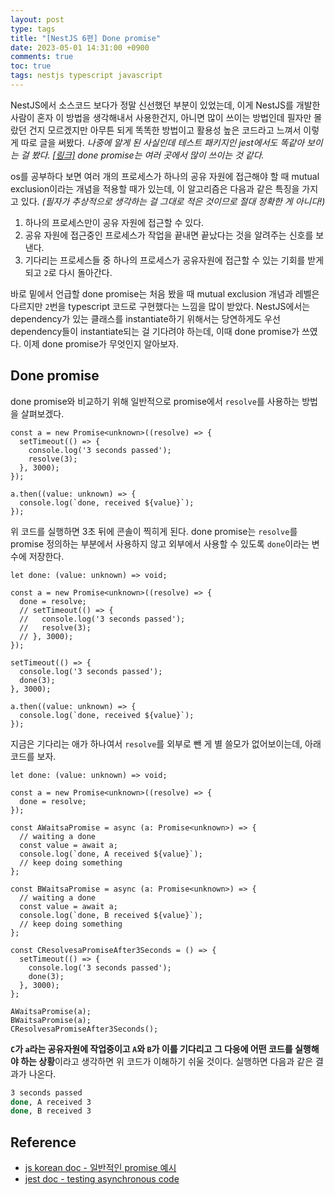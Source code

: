 ```yaml
---
layout: post
type: tags
title: "[NestJS 6편] Done promise"
date: 2023-05-01 14:31:00 +0900
comments: true
toc: true
tags: nestjs typescript javascript
---
```



NestJS에서 소스코드 보다가 정말 신선했던 부분이 있었는데, 이게 NestJS를 개발한 사람이 혼자 이 방법을 생각해내서 사용한건지, 아니면 많이 쓰이는 방법인데 필자만 몰랐던 건지 모르겠지만 아무튼 되게 똑똑한 방법이고 활용성 높은 코드라고 느껴서 이렇게 따로 글을 써봤다. *나중에 알게 된 사실인데 테스트 패키지인 jest에서도 똑같아 보이는 걸 봤다. [[링크]](https://jestjs.io/docs/asynchronous#callbacks) done promise는 여러 곳에서 많이 쓰이는 것 같다.*

os를 공부하다 보면 여러 개의 프로세스가 하나의 공유 자원에 접근해야 할 때 mutual exclusion이라는 개념을 적용할 때가 있는데, 이 알고리즘은 다음과 같은 특징을 가지고 있다. *(필자가 추상적으로 생각하는 걸 그대로 적은 것이므로 절대 정확한 게 아니다!)*

1. 하나의 프로세스만이 공유 자원에 접근할 수 있다.
2. 공유 자원에 접근중인 프로세스가 작업을 끝내면 끝났다는 것을 알려주는 신호를 보낸다.
3. 기다리는 프로세스들 중 하나의 프로세스가 공유자원에 접근할 수 있는 기회를 받게 되고 `2`로 다시 돌아간다.

바로 밑에서 언급할 done promise는 처음 봤을 때 mutual exclusion 개념과 레벨은 다르지만 `2`번을 typescript 코드로 구현했다는 느낌을 많이 받았다. NestJS에서는 dependency가 있는 클래스를 instantiate하기 위해서는 당연하게도 우선 dependency들이 instantiate되는 걸 기다려야 하는데, 이때 done promise가 쓰였다. 이제 done promise가 무엇인지 알아보자.

## Done promise

done promise와 비교하기 위해 일반적으로 promise에서 `resolve`를 사용하는 방법을 살펴보겠다.

```tsx
const a = new Promise<unknown>((resolve) => {
  setTimeout(() => {
    console.log('3 seconds passed');
    resolve(3);
  }, 3000);
});

a.then((value: unknown) => {
  console.log(`done, received ${value}`);
});
```

위 코드를 실행하면 3초 뒤에 콘솔이 찍히게 된다. done promise는 `resolve`를 promise 정의하는 부분에서 사용하지 않고 외부에서 사용할 수 있도록 `done`이라는 변수에 저장한다. 

```tsx
let done: (value: unknown) => void;

const a = new Promise<unknown>((resolve) => {
  done = resolve;
  // setTimeout(() => {
  //   console.log('3 seconds passed');
  //   resolve(3);
  // }, 3000);
});

setTimeout(() => {
  console.log('3 seconds passed');
  done(3);
}, 3000);

a.then((value: unknown) => {
  console.log(`done, received ${value}`);
});
```

지금은 기다리는 애가 하나여서 `resolve`를 외부로 뺀 게 별 쓸모가 없어보이는데, 아래 코드를 보자.

```tsx
let done: (value: unknown) => void;

const a = new Promise<unknown>((resolve) => {
  done = resolve;
});

const AWaitsaPromise = async (a: Promise<unknown>) => {
  // waiting a done
  const value = await a;
  console.log(`done, A received ${value}`);
  // keep doing something
};

const BWaitsaPromise = async (a: Promise<unknown>) => {
  // waiting a done
  const value = await a;
  console.log(`done, B received ${value}`);
  // keep doing something
};

const CResolvesaPromiseAfter3Seconds = () => {
  setTimeout(() => {
    console.log('3 seconds passed');
    done(3);
  }, 3000);
};

AWaitsaPromise(a);
BWaitsaPromise(a);
CResolvesaPromiseAfter3Seconds();
```

**`C`가 `a`라는 공유자원에 작업중이고 `A`와 `B`가 이를 기다리고 그 다응에 어떤 코드를 실행해야 하는 상황**이라고 생각하면 위 코드가 이해하기 쉬울 것이다. 실행하면  다음과 같은 결과가 나온다.

```bash
3 seconds passed
done, A received 3
done, B received 3
```

## Reference

- [js korean doc - 일반적인 promise 예시](https://developer.mozilla.org/ko/docs/Web/JavaScript/Reference/Global_Objects/Promise#%EC%98%88%EC%A0%9C)
- [jest doc - testing asynchronous code](https://jestjs.io/docs/asynchronous)